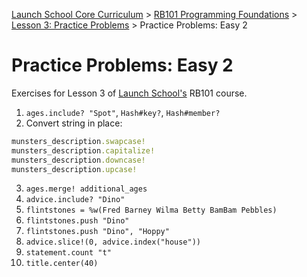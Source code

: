 [Launch School Core Curriculum][readme] >
[RB101 Programming Foundations][rb101-notes] >
[Lesson 3: Practice Problems][lesson3] >
Practice Problems: Easy 2

# Practice Problems: Easy 2

Exercises for Lesson 3 of [Launch School's][launch-school] RB101 course.

1. `ages.include? "Spot"`, `Hash#key?`, `Hash#member?`
2. Convert string in place:

```ruby
munsters_description.swapcase!
munsters_description.capitalize!
munsters_description.downcase!
munsters_description.upcase!
```

3. `ages.merge! additional_ages`
4. `advice.include? "Dino"`
5. `flintstones = %w(Fred Barney Wilma Betty BamBam Pebbles)`
6. `flintstones.push "Dino"`
7. `flintstones.push "Dino", "Hoppy"`
8. `advice.slice!(0, advice.index("house"))`
9. `statement.count "t"`
10. `title.center(40)`

[lesson3]: lesson-3-contents.md
[rb101-notes]: /rb101/rb101-notes.md
[readme]: /README.md
[launch-school]: https://launchschool.com
